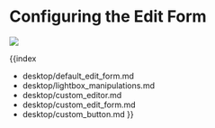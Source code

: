 Configuring the Edit Form
=====================================

<img src="desktop/lightbox.png"/>

{{index
- desktop/default_edit_form.md
- desktop/lightbox_manipulations.md
- desktop/custom_editor.md
- desktop/custom_edit_form.md
- desktop/custom_button.md
}}